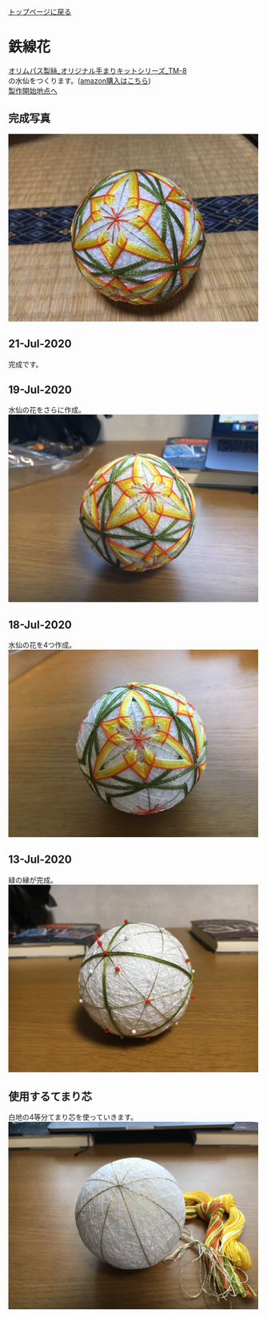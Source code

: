 [トップページに戻る](./../README.md#temari-craft)

# 鉄線花
[オリムパス製絲_オリジナル手まりキットシリーズ_TM-8](https://www.olympus-thread.com/lineup/hand_made/1489/)  
の水仙をつくります。([amazon購入はこちら](https://www.amazon.co.jp/%E3%82%AA%E3%83%AA%E3%83%A0%E3%83%91%E3%82%B9%E8%A3%BD%E7%B5%B2-Olympus-Thred-TM-8-%E3%82%AA%E3%83%AA%E3%82%B8%E3%83%8A%E3%83%AB%E6%89%8B%E3%81%BE%E3%82%8A%E3%82%AD%E3%83%83%E3%83%88%E3%82%B7%E3%83%AA%E3%83%BC%E3%82%BA/dp/B005PVQQQ6/ref=sr_1_1?__mk_ja_JP=%E3%82%AB%E3%82%BF%E3%82%AB%E3%83%8A&dchild=1&keywords=%E3%82%AA%E3%83%AA%E3%83%A0%E3%83%91%E3%82%B9+%E6%B0%B4%E4%BB%99&qid=1595342575&s=toys&sr=1-1))  
[製作開始地点へ](#%E4%BD%BF%E7%94%A8%E3%81%99%E3%82%8B%E3%81%A6%E3%81%BE%E3%82%8A%E8%8A%AF)  


## 完成写真  
<img src="https://github.com/Masaki-Okuyama/Temari-craft/blob/images/011_after.jpg" alt="011_after" width="500"/>  

## 21-Jul-2020
完成です。  

## 19-Jul-2020
水仙の花をさらに作成。  
<img src="https://github.com/Masaki-Okuyama/Temari-craft/blob/images/20200719.jpg" alt="20200719" width="500"/>  

## 18-Jul-2020
水仙の花を4つ作成。  
<img src="https://github.com/Masaki-Okuyama/Temari-craft/blob/images/20200718.jpg" alt="20200718" width="500"/>  

## 13-Jul-2020
緑の縁が完成。  
<img src="https://github.com/Masaki-Okuyama/Temari-craft/blob/images/20200713.jpg" alt="20200713" width="500"/>  

## 使用するてまり芯
白地の4等分てまり芯を使っていきます。  
<img src="https://github.com/Masaki-Okuyama/Temari-craft/blob/images/011_before.jpg" alt="011_brfore" width="500"/>  
